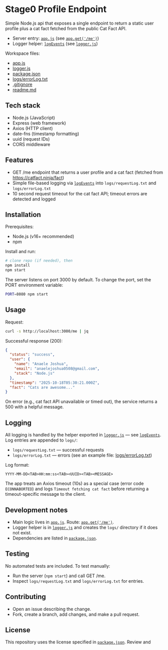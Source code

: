 # Stage0 Profile Endpoint

Simple Node.js api that exposes a single endpoint to return a static user profile plus a cat fact fetched from the public Cat Fact API.

- Server entry: [`app.js`](app.js) (see [`app.get('/me')`](app.js))
- Logger helper: [`logEvents`](logger.js) (see [`logger.js`](logger.js))

Workspace files:
- [app.js](app.js)
- [logger.js](logger.js)
- [package.json](package.json)
- [logs/errorLog.txt](logs/errorLog.txt)
- [.gitignore](.gitignore)
- [readme.md](readme.md)

## Tech stack
- Node.js (JavaScript)
- Express (web framework)
- Axios (HTTP client)
- date-fns (timestamp formatting)
- uuid (request IDs)
- CORS middleware

## Features
- GET /me endpoint that returns a user profile and a cat fact (fetched from https://catfact.ninja/fact)
- Simple file-based logging via [`logEvents`](logger.js) into `logs/requestLog.txt` and `logs/errorLog.txt`
- 10 second request timeout for the cat fact API; timeout errors are detected and logged

## Installation

Prerequisites:
- Node.js (v16+ recommended)
- npm

Install and run:

```sh
# clone repo (if needed), then
npm install
npm start
```

The server listens on port 3000 by default. To change the port, set the PORT environment variable:

```sh
PORT=8080 npm start
```

## Usage

Request:

```sh
curl -s http://localhost:3000/me | jq
```

Successful response (200):

```json
{
  "status": "success",
  "user": {
    "name": "Anaele Joshua",
    "email": "anaelejoshua0508@gmail.com",
    "stack": "Node.js"
  },
  "timestamp": "2025-10-18T05:30:21.000Z",
  "fact": "Cats are awesome..."
}
```

On error (e.g., cat fact API unavailable or timed out), the service returns a 500 with a helpful message.

## Logging

All logging is handled by the helper exported in [`logger.js`](logger.js) — see [`logEvents`](logger.js). Log entries are appended to `logs/`:

- `logs/requestLog.txt` — successful requests
- `logs/errorLog.txt` — errors (see an example file: [logs/errorLog.txt](logs/errorLog.txt))

Log format:
```
YYYY-MM-DD<TAB>HH:mm:ss<TAB><UUID><TAB><MESSAGE>
```

The app treats an Axios timeout (10s) as a special case (error code `ECONNABORTED`) and logs `Timeout fetching cat fact` before returning a timeout-specific message to the client.

## Development notes

- Main logic lives in [`app.js`](app.js). Route: [`app.get('/me')`](app.js).
- Logger helper is in [`logger.js`](logger.js) and creates the `logs/` directory if it does not exist.
- Dependencies are listed in [`package.json`](package.json).

## Testing

No automated tests are included. To test manually:
- Run the server (`npm start`) and call GET /me.
- Inspect `logs/requestLog.txt` and `logs/errorLog.txt` for entries.

## Contributing

- Open an issue describing the change.
- Fork, create a branch, add changes, and make a pull request.

## License

This repository uses the license specified in [`package.json`](package.json). Review and